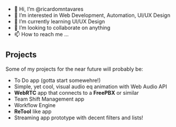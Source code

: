 - 👋 Hi, I’m @ricardomntavares
- 👀 I’m interested in Web Development, Automation, UI/UX Design
- 🌱 I’m currently learning UI/UX Design
- 💞️ I’m looking to collaborate on anything
- 📫 How to reach me ...

## Projects

Some of my projects for the near future will probably be:

- To Do app (gotta start somewehre!)
- Simple, yet cool, visual audio eq animation with Web Audio API
- **WebRTC** app that connects to a **FreePBX** or similar
- Team Shift Management app
- Workflow Engine
- **ReTool** like app
- Streaming app prototype with decent filters and lists!

<!---
ricardomntavares/ricardomntavares is a ✨ special ✨ repository because its `README.md` (this file) appears on your GitHub profile.
You can click the Preview link to take a look at your changes.
--->
